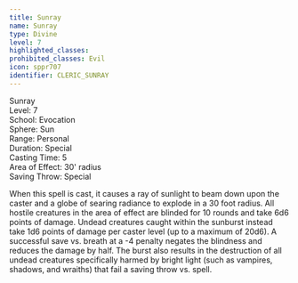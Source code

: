 ```yaml
---
title: Sunray
name: Sunray
type: Divine
level: 7
highlighted_classes: 
prohibited_classes: Evil
icon: sppr707
identifier: CLERIC_SUNRAY
---
```

Sunray  
Level: 7  
School: Evocation  
Sphere: Sun  
Range: Personal  
Duration: Special  
Casting Time: 5  
Area of Effect: 30' radius  
Saving Throw: Special  
  
When this spell is cast, it causes a ray of sunlight to beam down upon the caster and a globe of searing radiance to explode in a 30 foot radius. All hostile creatures in the area of effect are blinded for 10 rounds and take 6d6 points of damage. Undead creatures caught within the sunburst instead take 1d6 points of damage per caster level (up to a maximum of 20d6). A successful save vs. breath at a -4 penalty negates the blindness and reduces the damage by half. The burst also results in the destruction of all undead creatures specifically harmed by bright light (such as vampires, shadows, and wraiths) that fail a saving throw vs. spell.  
